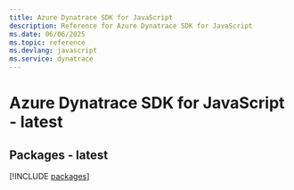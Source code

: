 ```yaml
---
title: Azure Dynatrace SDK for JavaScript
description: Reference for Azure Dynatrace SDK for JavaScript
ms.date: 06/06/2025
ms.topic: reference
ms.devlang: javascript
ms.service: dynatrace
---
```

# Azure Dynatrace SDK for JavaScript - latest
## Packages - latest
[!INCLUDE [packages](dynatrace-index.md)]